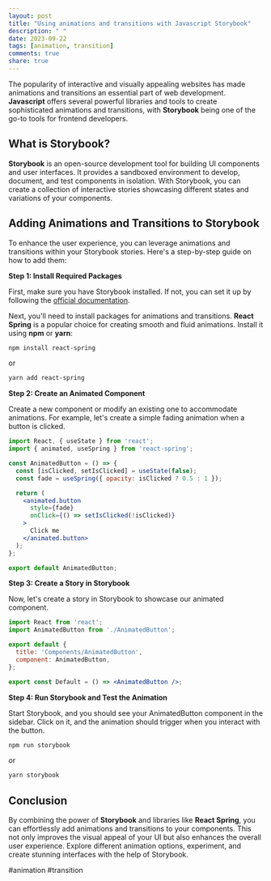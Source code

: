 ```yaml
---
layout: post
title: "Using animations and transitions with Javascript Storybook"
description: " "
date: 2023-09-22
tags: [animation, transition]
comments: true
share: true
---
```


The popularity of interactive and visually appealing websites has made animations and transitions an essential part of web development. **Javascript** offers several powerful libraries and tools to create sophisticated animations and transitions, with **Storybook** being one of the go-to tools for frontend developers.

## What is Storybook?

**Storybook** is an open-source development tool for building UI components and user interfaces. It provides a sandboxed environment to develop, document, and test components in isolation. With Storybook, you can create a collection of interactive stories showcasing different states and variations of your components.

## Adding Animations and Transitions to Storybook

To enhance the user experience, you can leverage animations and transitions within your Storybook stories. Here's a step-by-step guide on how to add them:

**Step 1: Install Required Packages**

First, make sure you have Storybook installed. If not, you can set it up by following the [official documentation](https://storybook.js.org/docs/react/get-started/install).

Next, you'll need to install packages for animations and transitions. **React Spring** is a popular choice for creating smooth and fluid animations. Install it using **npm** or **yarn**:

```bash
npm install react-spring
```

or

```bash
yarn add react-spring
```

**Step 2: Create an Animated Component**

Create a new component or modify an existing one to accommodate animations. For example, let's create a simple fading animation when a button is clicked.

```jsx
import React, { useState } from 'react';
import { animated, useSpring } from 'react-spring';

const AnimatedButton = () => {
  const [isClicked, setIsClicked] = useState(false);
  const fade = useSpring({ opacity: isClicked ? 0.5 : 1 });

  return (
    <animated.button
      style={fade}
      onClick={() => setIsClicked(!isClicked)}
    >
      Click me
    </animated.button>
  );
};

export default AnimatedButton;
```

**Step 3: Create a Story in Storybook**

Now, let's create a story in Storybook to showcase our animated component.

```jsx
import React from 'react';
import AnimatedButton from './AnimatedButton';

export default {
  title: 'Components/AnimatedButton',
  component: AnimatedButton,
};

export const Default = () => <AnimatedButton />;
```

**Step 4: Run Storybook and Test the Animation**

Start Storybook, and you should see your AnimatedButton component in the sidebar. Click on it, and the animation should trigger when you interact with the button.

```bash
npm run storybook
```

or

```bash
yarn storybook
```

## Conclusion

By combining the power of **Storybook** and libraries like **React Spring**, you can effortlessly add animations and transitions to your components. This not only improves the visual appeal of your UI but also enhances the overall user experience. Explore different animation options, experiment, and create stunning interfaces with the help of Storybook.

#animation #transition
